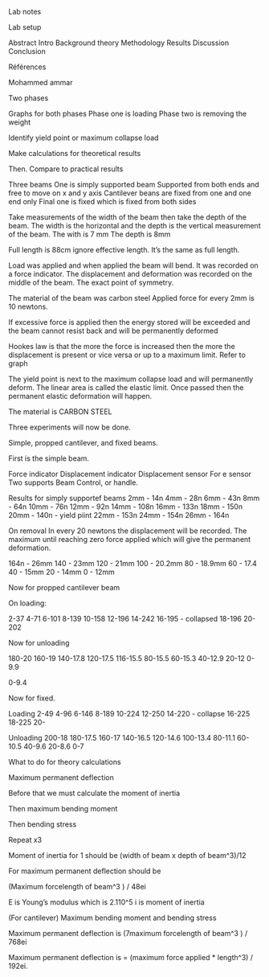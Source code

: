 Lab notes

Lab setup

Abstract
Intro
Background theory
Methodology
Results
Discussion
Conclusion

Références

Mohammed ammar

Two phases

Graphs for both phases
Phase one is loading
Phase two is removing the weight

Identify yield point or maximum collapse load

Make calculations for theoretical results

Then. Compare to practical results

Three beams
One is simply supported beam
Supported from both ends and free to move on x and y axis
Cantilever beans are fixed from one and one end only
Final one is fixed which is fixed from both sides

Take measurements of the width of the beam then take the depth of the beam. The width is the horizontal and the depth is the vertical measurement of the beam. The with is 7 mm
The depth is 8mm

Full length is 88cm ignore effective length. It’s the same as full length.

Load was applied and when applied the beam will bend. It was recorded on a force indicator. The displacement and deformation was recorded on the middle of the beam. The exact point of symmetry.

The material of the beam was carbon steel
Applied force for every 2mm is 10 newtons.

If excessive force is applied then the energy stored will be exceeded and the beam cannot resist back and will be permanently deformed

Hookes law is that the more the force is increased then the more the displacement is present or vice versa or up to a maximum limit. Refer to graph

The yield point is next to the maximum collapse load and will permanently deform. The linear area is called the elastic limit. Once passed then the permanent elastic deformation will happen.

The material is CARBON STEEL

Three experiments will now be done.

Simple, propped cantilever, and fixed beams.

First is the simple beam.

Force indicator
Displacement indicator
Displacement sensor
For e sensor
Two supports
Beam
Control, or handle.

Results for simply supportef beams
2mm - 14n
4mm - 28n
6mm - 43n
8mm - 64n
10mm - 76n
12mm - 92n
14mm - 108n
16mm - 133n
18mm - 150n
20mm - 140n - yield piint
22mm - 153n
24mm - 154n
26mm - 164n

On removal
In every 20 newtons the displacement will be recorded. The maximum until reaching zero force applied which will give the permanent deformation.

164n - 26mm
140 - 23mm
120 - 21mm
100 - 20.2mm
80 - 18.9mm
60 - 17.4
40 - 15mm
20 - 14mm
0 - 12mm

Now for propped cantilever beam

On loading:

2-37
4-71
6-101
8-139
10-158
12-196
14-242
16-195 - collapsed
18-196
20-202

Now for unloading

180-20
160-19
140-17.8
120-17.5
116-15.5
80-15.5
60-15.3
40-12.9
20-12
0-9.9

0-9.4

Now for fixed.

Loading
2-49
4-96
6-146
8-189
10-224
12-250
14-220 - collapse
16-225
18-225
20-

Unloading
200-18
180-17.5
160-17
140-16.5
120-14.6
100-13.4
80-11.1
60-10.5
40-9.6
20-8.6
0-7

What to do for theory calculations

Maximum permanent deflection

Before that we must calculate the moment of inertia

Then maximum bending moment

Then bending stress

Repeat x3

Moment of inertia for 1 should be (width of beam x depth of beam^3)/12

For maximum permanent deflection should be

(Maximum forcelength of beam^3 ) / 48ei

E is Young’s modulus which is 2.110^5
i is moment of inertia

(For cantilever)
Maximum bending moment and bending stress

Maximum permanent deflection is (7maximum forcelength of beam^3 ) / 768ei

Maximum permanent deflection is = (maximum force applied * length^3) / 192ei.